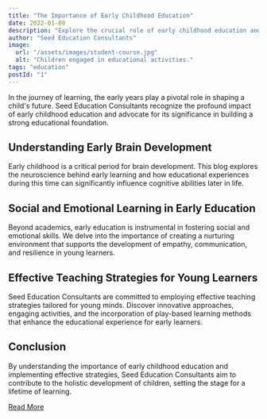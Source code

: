 ```yaml
---
title: "The Importance of Early Childhood Education"
date: 2022-01-09
description: "Explore the crucial role of early childhood education and its impact on a child's development. Learn about early brain development, social and emotional learning, and effective teaching strategies for young learners."
author: "Seed Education Consultants"
image:
  url: "/assets/images/student-course.jpg"
  alt: "Children engaged in educational activities."
tags: "education"
postId: "1"
---
```


In the journey of learning, the early years play a pivotal role in shaping a child's future. Seed Education Consultants recognize the profound impact of early childhood education and advocate for its significance in building a strong educational foundation.

## Understanding Early Brain Development

Early childhood is a critical period for brain development. This blog explores the neuroscience behind early learning and how educational experiences during this time can significantly influence cognitive abilities later in life.

## Social and Emotional Learning in Early Education

Beyond academics, early education is instrumental in fostering social and emotional skills. We delve into the importance of creating a nurturing environment that supports the development of empathy, communication, and resilience in young learners.

## Effective Teaching Strategies for Young Learners

Seed Education Consultants are committed to employing effective teaching strategies tailored for young minds. Discover innovative approaches, engaging activities, and the incorporation of play-based learning methods that enhance the educational experience for early learners.

## Conclusion

By understanding the importance of early childhood education and implementing effective strategies, Seed Education Consultants aim to contribute to the holistic development of children, setting the stage for a lifetime of learning.

[Read More](#) <!-- Replace with the actual link when published -->
